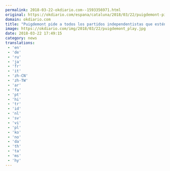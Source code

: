```yaml
---
permalink: 2018-03-22-okdiario.com--1593356971.html
original: https://okdiario.com/espana/cataluna/2018/03/22/puigdemont-pide-todos-partidos-independentistas-que-esten-altura-2006079
domain: okdiario.com
title: "Puigdemont pide a todos los partidos independentistas que estén \"a la altura""
image: https://okdiario.com/img/2018/03/22/puigdemont_play.jpg
date: 2018-03-22 17:49:15
category: news
translations: 
 - 'en'
 - 'de'
 - 'ru'
 - 'ja'
 - 'fr'
 - 'it'
 - 'zh-CN'
 - 'zh-TW'
 - 'ar'
 - 'fa'
 - 'pt'
 - 'hi'
 - 'tr'
 - 'id'
 - 'nl'
 - 'sv'
 - 'vi'
 - 'pl'
 - 'ko'
 - 'no'
 - 'da'
 - 'th'
 - 'ta'
 - 'ms'
 - 'hy'
---
```


